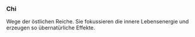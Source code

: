### Chi

Wege der östlichen Reiche. Sie fokussieren die innere Lebensenergie und erzeugen so übernatürliche Effekte.
